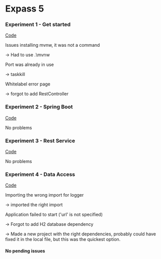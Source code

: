 # Expass 5
### Experiment 1 - Get started
[Code](https://github.com/arne-sas/dat250_1/tree/main/code/Assignment_5/demo)

Issues installing mvnw, it was not a command

-> Had to use .\mvnw

Port was already in use

-> taskkill

Whitelabel error page

-> forgot to add RestController
### Experiment 2 - Spring Boot
[Code](https://github.com/arne-sas/dat250_1/tree/main/code/Assignment_5/springboot)

No problems
### Experiment 3 - Rest Service
[Code](https://github.com/arne-sas/dat250_1/tree/main/code/Assignment_5/rest)

No problems
### Experiment 4 - Data Access
[Code](https://github.com/arne-sas/dat250_1/tree/main/code/Assignment_5/accessingdatajpa)

Importing the wrong import for logger

-> imported the right import

Application failed to start ('url' is not specified)

-> Forgot to add H2 database dependency

-> Made a new project with the right dependencies, probably could have fixed it in the local file, but this was the quickest option.
#### No pending issues
